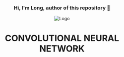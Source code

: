 <div align="center">
    <h3>Hi, I'm Long, author of this repository 🚀</h3>
<a>
    <img src="https://s3.amazonaws.com/coursera_assets/meta_images/generated/CERTIFICATE_LANDING_PAGE/CERTIFICATE_LANDING_PAGE~VSXCBEQ8A2LC/CERTIFICATE_LANDING_PAGE~VSXCBEQ8A2LC.jpeg" alt="Logo" width="" height="">
</a>
<h1 align="center">CONVOLUTIONAL NEURAL NETWORK</h1>
</div>
